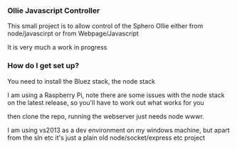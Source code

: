 ﻿### Ollie Javascript Controller ###

This small project is to allow control of the Sphero Ollie either from node/javascirpt or from Webpage/Javascript

It is very much a work in progress

### How do I get set up? ###

You need to install the Bluez stack, the node stack

I am using a Raspberry Pi, note there are some issues with the node stack on the latest release, so you'll have to work out what works for you

then clone the repo, running the webserver just needs node wwwr.

I am using vs2013 as a dev environment on my windows machine, but apart from the sln etc it's just a plain old node/socket/express etc project